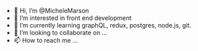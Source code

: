 - 👋 Hi, I’m @MicheleMarson
- 👀 I’m interested in front end development
- 🌱 I’m currently learning graphQL, redux, postgres, node.js, git.
- 💞️ I’m looking to collaborate on ...
- 📫 How to reach me ...

<!---
MicheleMarson/MicheleMarson is a ✨ special ✨ repository because its `README.md` (this file) appears on your GitHub profile.
You can click the Preview link to take a look at your changes.
--->
